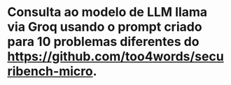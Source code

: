 # Consulta ao modelo de LLM llama via Groq usando o prompt criado para 10 problemas diferentes do https://github.com/too4words/securibench-micro.
